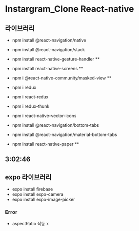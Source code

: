 # Instargram_Clone React-native


## 라이브러리
- npm install @react-navigation/native
- npm install @react-navigation/stack
- npm install react-native-gesture-handler      **
- npm install react-native-screens               **
- npm i @react-native-community/masked-view     **

- npm i redux
- npm i react-redux
- npm i redux-thunk

- npm i react-native-vector-icons

- npm install @react-navigation/bottom-tabs

- npm install @react-navigation/material-bottom-tabs
- npm install react-native-paper            **



3:02:46
--------------------

## expo 라이브러리
- expo install firebase
- expo install expo-camera
- expo install expo-image-picker


### Error
- aspectRatio 작동 x 

